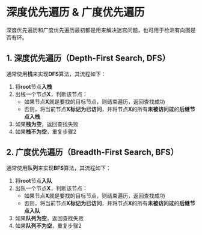 # 深度优先遍历 & 广度优先遍历
深度优先遍历和广度优先遍历最初都是用来解决迷宫问题，也可用于检测有向图是否有环。

## 1. 深度优先遍历（Depth-First Search, DFS）
通常使用**栈**来实现**DFS**算法，其流程如下：
1. 将**root**节点**入栈**
2. 出栈一个节点**X**，判断该节点：
    - 如果节点**X**就是要找的目标节点，则结束遍历，返回查找成功
    - 否则，将当前节点**X标记为已访问**，并将节点**X**的所有**未被访问过**的**后继节点入栈**
3. 如果**栈为空**，返回查找失败
4. 如果**栈不为空**，重复步骤2

## 2. 广度优先遍历（Breadth-First Search, BFS）
通常使用**队列**来实现**BFS**算法，其流程如下：
1. 将**root**节点**入队**
2. 出队一个节点**X**，判断该节点：
    - 如果节点**X**就是要找的目标节点，则结束遍历，返回查找成功
    - 否则，将当前节点**X标记为已访问**，并将节点**X**的所有**未被访问过**的**后继节点入队**
3. 如果**队列为空**，返回查找失败
4. 如果**队列不为空**，重复步骤2
